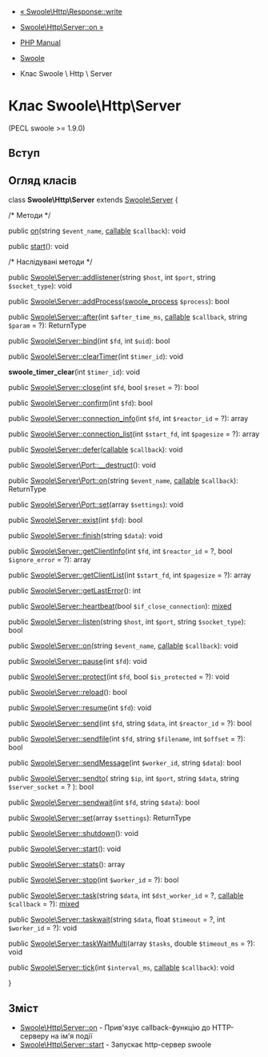 - [« Swoole\Http\Response::write](swoole-http-response.write.md)
- [Swoole\Http\Server::on »](swoole-http-server.on.md)

- [PHP Manual](index.md)
- [Swoole](book.swoole.md)
- Клас Swoole \ Http \ Server

# Клас Swoole\Http\Server

(PECL swoole \>= 1.9.0)

## Вступ

## Огляд класів

class **Swoole\Http\Server** extends
[Swoole\Server](class.swoole-server.md) {

/\* Методи \*/

public [on](swoole-http-server.on.md)(string `$event_name`,
[callable](language.types.callable.md) `$callback`): void

public [start](swoole-http-server.start.md)(): void

/\* Наслідувані методи \*/

public
[Swoole\Server::addlistener](swoole-server.addlistener.md)(string
`$host`, int `$port`, string `$socket_type`): void

public
[Swoole\Server::addProcess](swoole-server.addprocess.md)([swoole_process](class.swoole-process.md)
`$process`): bool

public [Swoole\Server::after](swoole-server.after.md)(int
`$after_time_ms`, [callable](language.types.callable.md) `$callback`,
string `$param` = ?): ReturnType

public [Swoole\Server::bind](swoole-server.bind.md)(int `$fd`, int
`$uid`): bool

public [Swoole\Server::clearTimer](swoole-server.cleartimer.md)(int
`$timer_id`): void

**swoole_timer_clear**(int `$timer_id`): void

public [Swoole\Server::close](swoole-server.close.md)(int `$fd`, bool
`$reset` = ?): bool

public [Swoole\Server::confirm](swoole-server.confirm.md)(int `$fd`):
bool

public
[Swoole\Server::connection_info](swoole-server.connection-info.md)(int
`$fd`, int `$reactor_id` = ?): array

public
[Swoole\Server::connection_list](swoole-server.connection-list.md)(int
`$start_fd`, int `$pagesize` = ?): array

public
[Swoole\Server::defer](swoole-server.defer.md)([callable](language.types.callable.md)
`$callback`): void

public
[Swoole\Server\Port::\_\_destruct](swoole-server-port.destruct.md)():
void

public [Swoole\Server\Port::on](swoole-server-port.on.md)(string
`$event_name`, [callable](language.types.callable.md) `$callback`):
ReturnType

public [Swoole\Server\Port::set](swoole-server-port.set.md)(array
`$settings`): void

public [Swoole\Server::exist](swoole-server.exist.md)(int `$fd`): bool

public [Swoole\Server::finish](swoole-server.finish.md)(string
`$data`): void

public
[Swoole\Server::getClientInfo](swoole-server.getclientinfo.md)(int
`$fd`, int `$reactor_id` = ?, bool `$ignore_error` = ?): array

public
[Swoole\Server::getClientList](swoole-server.getclientlist.md)(int
`$start_fd`, int `$pagesize` = ?): array

public [Swoole\Server::getLastError](swoole-server.getlasterror.md)():
int

public [Swoole\Server::heartbeat](swoole-server.heartbeat.md)(bool
`$if_close_connection`):
[mixed](language.types.declarations.md#language.types.declarations.mixed)

public [Swoole\Server::listen](swoole-server.listen.md)(string
`$host`, int `$port`, string `$socket_type`): bool

public [Swoole\Server::on](swoole-server.on.md)(string `$event_name`,
[callable](language.types.callable.md) `$callback`): void

public [Swoole\Server::pause](swoole-server.pause.md)(int `$fd`): void

public [Swoole\Server::protect](swoole-server.protect.md)(int `$fd`,
bool `$is_protected` = ?): void

public [Swoole\Server::reload](swoole-server.reload.md)(): bool

public [Swoole\Server::resume](swoole-server.resume.md)(int `$fd`):
void

public [Swoole\Server::send](swoole-server.send.md)(int `$fd`, string
`$data`, int `$reactor_id` = ?): bool

public [Swoole\Server::sendfile](swoole-server.sendfile.md)(int `$fd`,
string `$filename`, int `$offset` = ?): bool

public [Swoole\Server::sendMessage](swoole-server.sendmessage.md)(int
`$worker_id`, string `$data`): bool

public [Swoole\Server::sendto](swoole-server.sendto.md)(
string `$ip`,
int `$port`,
string `$data`,
string `$server_socket` = ?
): bool

public [Swoole\Server::sendwait](swoole-server.sendwait.md)(int `$fd`,
string `$data`): bool

public [Swoole\Server::set](swoole-server.set.md)(array `$settings`):
ReturnType

public [Swoole\Server::shutdown](swoole-server.shutdown.md)(): void

public [Swoole\Server::start](swoole-server.start.md)(): void

public [Swoole\Server::stats](swoole-server.stats.md)(): array

public [Swoole\Server::stop](swoole-server.stop.md)(int `$worker_id` =
?): bool

public [Swoole\Server::task](swoole-server.task.md)(string `$data`,
int `$dst_worker_id` = ?, [callable](language.types.callable.md)
`$callback` = ?):
[mixed](language.types.declarations.md#language.types.declarations.mixed)

public [Swoole\Server::taskwait](swoole-server.taskwait.md)(string
`$data`, float `$timeout` = ?, int `$worker_id` = ?): void

public
[Swoole\Server::taskWaitMulti](swoole-server.taskwaitmulti.md)(array
`$tasks`, double `$timeout_ms` = ?): void

public [Swoole\Server::tick](swoole-server.tick.md)(int
`$interval_ms`, [callable](language.types.callable.md) `$callback`):
void

}

## Зміст

- [Swoole\Http\Server::on](swoole-http-server.on.md) - Прив'язує
callback-функцію до HTTP-серверу на ім'я події
- [Swoole\Http\Server::start](swoole-http-server.start.md) -
Запускає http-сервер swoole
